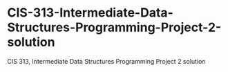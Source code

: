 # CIS-313-Intermediate-Data-Structures-Programming-Project-2-solution
CIS 313, Intermediate Data Structures Programming Project 2 solution
